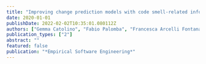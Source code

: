 ```yaml
---
title: "Improving change prediction models with code smell-related information"
date: 2020-01-01
publishDate: 2022-02-02T10:35:01.080112Z
authors: ["Gemma Catolino", "Fabio Palomba", "Francesca Arcelli Fontana", "Andrea De Lucia", "Andy Zaidman", "Filomena Ferrucci"]
publication_types: ["2"]
abstract: ""
featured: false
publication: "*Empirical Software Engineering*"
---
```


